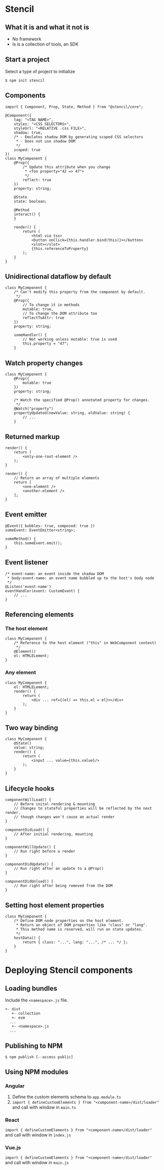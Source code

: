 
# Stencil

## What it is and what it not is

- No framework
- Is is a collection of tools, an SDK


## Start a project

Select a type of project to initialize

```
$ npm init stencil
```


## Components

```
import { Component, Prop, State, Method } from "@stencil/core";

@Component({
	tag: "<TAG NAME>",
	styles: "<CSS SELECTORS>",
	styleUrl: "<RELATIVE .css FILE>",
	shadow: true,
	/* - Emulates shadow DOM by generating scoped CSS selectors
	 * - Does not use shadow DOM
	 */
	scoped: true
})
class MyComponent {
	@Prop({
		/* Update this attribute when you change
		 * <foo property="42 => 47">
		 */
		reflect: true
	})
	property: string;

	@State
	state: boolean;

	@Method
	interact() {
	}

	render() {
		return (
			<html via tsx>
			<button onClick={this.handler.bind(this)}></button>
			<slot></slot>
			{this.referenceToProperty}
		);
	}
}
```


## Unidirectional dataflow by default

```
class MyComponent {
	/* Can't modify this property from the component by default.
	 */
	@Prop({
		// To change it in methods
		mutable: true,
		// To change the DOM attribute too
		reflectToAttr: true
	})
	property: string;

	someHandler() {
		// Not working unless mutable: true is used
		this.property = "47";
	}
```


## Watch property changes

```
class MyComponent {
	@Prop({
		mutable: true
	})
	property: string;

	/* Watch the specified @Prop() annotated property for changes.
	 */
	@Watch("property")
	propertyUpdated(newValue: string, oldValue: string) {
		// ...
	}

```


## Returned markup

```
render() {
	return (
		<only-one-root-element />
	);
}

render() {
	// Return an array of multiple elements
	return [
		<one-element />
		<another-element />
	];
}
```


## Event emitter

```
@Event({ bubbles: true, composed: true })
someEvent: EventEmitter<string>;

someMethod() {
	this.someEvent.emit();
}
```


## Event listener

```
/* event-name: an event inside the shadow DOM
 * body:event-name: an event name bubbled up to the host's body node
 */
@Listen('event-name')
eventHandler(event: CustomEvent) {
	// ...
}
```


## Referencing elements

### The host element

```
class MyComponent {
	/* Reference to the host element ("this" in WebComponent context)
	 */
	@Element()
	el: HTMLELement;
}
```

### Any element

```
class MyComponent {
	el: HTMLELement;
	render() {
		return (
			<div ... ref={(el) => this.el = el}></div>
		);
	}
}
```


## Two way binding

```
class MyComponent {
	@State()
	value: string;
	render() {
		return (
			<input ... value={this.value}/>
		);
	}
}
```

## Lifecycle hooks

```
componentWillLoad() {
	// Before inital rendering & mounting
	// Changes to stateful properties will be reflected by the next render,
	// though changes won't cause an actual render
}

componentDidLoad() {
	// After initial rendering, mounting
}

componentWillUpdate() {
	// Run right before a render
}

componentDidUpdate() {
	// Run right after an update to a @Prop()
}

componentDidUnload() {
	// Run right after being removed from the DOM
}
```


## Setting host element properties

```
class MyComponent {
	/* Define DOM node properties on the host element.
	 * Return an object of DOM properties like "class" or "lang".
	 * This method name is reserved, will run on state updates.
	 */
	hostData() {
		return { class: "...", lang: "...", /* ... */ };
	}
}
```



# Deploying Stencil components

## Loading bundles

Include the `<namespace>.js` file.

```
+- dist
   +- collection
   +- esm
  ...
   +- <namespace>.js
  ...
```


## Publishing to NPM

```
$ npm publish [--access public]
```


## Using NPM modules

### Angular

1. Define the custom elements schema to `app.module.ts`
2. `import { defineCustomElements } from "<component-name>/dist/loader"` and call with window in `main.ts`

### React

`import { defineCustomElements } from "<component-name>/dist/loader"` and call with window in `index.js`

### Vue.js

`import { defineCustomElements } from "<component-name>/dist/loader"` and call with window in `main.js`

